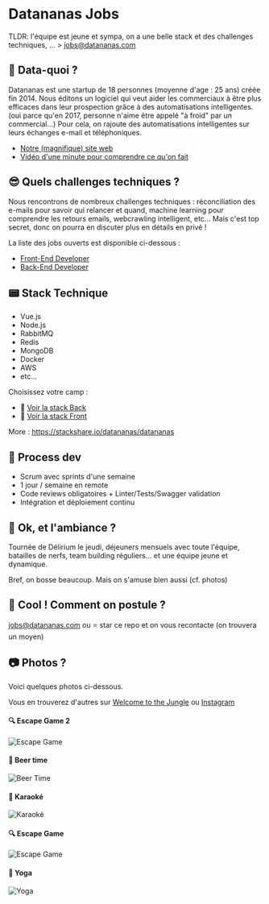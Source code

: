 # Datananas Jobs

TLDR: l'équipe est jeune et sympa, on a une belle stack et des challenges techniques, ... > jobs@datananas.com

## :pineapple: Data-quoi ?

Datananas est une startup de 18 personnes (moyenne d'age : 25 ans) créée fin 2014.
Nous éditons un logiciel qui veut aider les commerciaux à être plus efficaces dans leur prospection grâce à des automatisations intelligentes. (oui parce qu'en 2017, personne n'aime être appelé "à froid" par un commercial...)
Pour cela, on rajoute des automatisations intelligentes sur leurs échanges e-mail et téléphoniques.

- [Notre (magnifique) site web](https://www.datananas.com)
- [Vidéo d'une minute pour comprendre ce qu'on fait](https://www.youtube.com/watch?v=32y9oUF4pnU)

## :sunglasses:	Quels challenges techniques ?

Nous rencontrons de nombreux challenges techniques : réconciliation des e-mails pour savoir qui relancer et quand, machine learning pour comprendre les retours emails, webcrawling intelligent, etc...
Mais c'est top secret, donc on pourra en discuter plus en détails en privé !

La liste des jobs ouverts est disponible ci-dessous :

- [Front-End Developer](front-end-developer.md "Front-End Developer")
- [Back-End Developer](back-end-developer.md "Back-End Developer")

## :pager: Stack Technique

- Vue.js
- Node.js
- RabbitMQ
- Redis
- MongoDB
- Docker
- AWS
- etc...

Choisissez votre camp :
- :tractor: [Voir la stack Back](https://github.com/Datananas/jobs/blob/master/back-end-developer.md#user-content-pager-stack-tech)
- :art: [Voir la stack Front](https://github.com/Datananas/jobs/blob/master/front-end-developer.md#user-content-pager-stack-tech)

More : https://stackshare.io/datananas/datananas

## :ship:	Process dev

- Scrum avec sprints d'une semaine
- 1 jour / semaine en remote
- Code reviews obligatoires + Linter/Tests/Swagger validation
- Intégration et déploiement continu

## :tada: Ok, et l'ambiance ?

Tournée de Délirium le jeudi, déjeuners mensuels avec toute l'équipe, batailles de nerfs, team building réguliers... et une équipe jeune et dynamique.

Bref, on bosse beaucoup. Mais on s'amuse bien aussi (cf. photos)

## :love_letter: Cool ! Comment on postule ?

jobs@datananas.com ou :star: star ce repo et on vous recontacte (on trouvera un moyen)

## :camera: Photos ?

Voici quelques photos ci-dessous.

Vous en trouverez d'autres sur [Welcome to the Jungle](https://www.welcometothejungle.co/companies/datananas) ou [Instagram](https://www.instagram.com/datananas_hq/)

#### :mag: Escape Game 2

![Escape Game](https://assets.datananas.com/images/team_pictures/escape_game_v2.jpg "Escape Game v2") 

#### :beer:	Beer time

![Beer Time](https://assets.datananas.com/images/team_pictures/beer_time.jpg "Beer time")

#### :musical_note: Karaoké

![Karaoké](https://assets.datananas.com/images/team_pictures/karaoke.jpg "Karaoké")

#### :mag: Escape Game

![Escape Game](https://assets.datananas.com/images/team_pictures/escape_game.jpg "Escape Game")

#### :dancer: Yoga

![Yoga](https://assets.datananas.com/images/team_pictures/yoga.jpg "Yoga")
